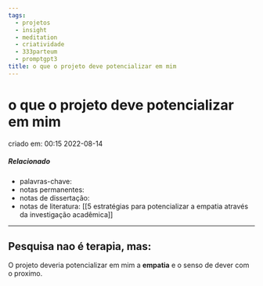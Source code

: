 ```yaml
---
tags:
  - projetos
  - insight
  - meditation
  - criatividade
  - 333parteum
  - promptgpt3
title: o que o projeto deve potencializar em mim
---
```


# o que o projeto deve potencializar em mim
criado em: 00:15 2022-08-14

##### Relacionado
- palavras-chave: 
- notas permanentes: 
- notas de dissertação:
- notas de literatura:  [[5 estratégias para potencializar a empatia através da investigação acadêmica]]

---
## Pesquisa nao é terapia, mas:

O projeto deveria potencializar em mim a **empatia** e o senso de dever com o proximo.

